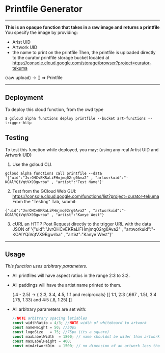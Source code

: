# Printfile Generator
-----------------------
**This is an opaque function that takes in a raw image and returns a printfile**
You specify the image by providing:
* Arist UID
* Artwork UID
* the name to print on the printfile
Then, the printfile is uploaded directly to the curator printfile storage bucket located at
<https://console.cloud.google.com/storage/browser?project=curator-tekuma>


 (raw upload) -> [] => Printfile


-----------------------

## Deployment
To deploy this cloud function, from the cwd type
```
$ gcloud alpha functions deploy printfile --bucket art-functions --trigger-http
```

## Testing
To test this function while deployed, you may: (using any real Artist UID and Artwork UID)
1. Use the gcloud CLI.
```
gcloud alpha functions call printfile --data '{"uid":"JvrOHCvEKRaLiFHmjmq02rg0Ava2" , "artworkuid":"-KOAlYQiVqtVX9Bgwrba" , "artist":"Test Name"}'
```

2. Test from the GCloud Web GUI: <https://console.cloud.google.com/functions/list?project=curator-tekuma>
From the "Testing" Tab, submit:
```
{"uid":"JvrOHCvEKRaLiFHmjmq02rg0Ava2" , "artworkuid":"-KOAlYQiVqtVX9Bgwrba" , "artist":"Kanye West"}
```

3. cURL an HTTP Post Request directly to the trigger URL with the data JSON of
'{"uid":"JvrOHCvEKRaLiFHmjmq02rg0Ava2" , "artworkuid":"-KOAlYQiVqtVX9Bgwrba" , "artist":"Kanye West"}'


 ---------------------
## Usage
*This function uses arbitrary parameters.*

* All printfiles will have aspect ratios in the range 2:3 to 3:2.
* All paddings will have the artist name printed to them.

  (.4 - 2.5) -> { 2:3, 3:4, 4:5, 1:1 and reciprocals}
  [[ 1:1, 2:3 (.667 , 1.5), 3:4 (.75, 1.33) and 4:5 (.8, 1.25) ]]

* All arbitrary parameters are set with:
  ``` JavaScript
  //NOTE arbitrary spacing letiables
  const widthRatio = 4/3; //NOTE width of whiteboard to artwork
  const nameHeight = 50; //50px
  const logoSize   = 75; //75px (its a square)
  const maxLabelWidth  = 1800; // name shouldnt be wider than artwork
  const maxLabelHeight = 400;
  const minArtworkDim  = 1500; // no dimension of an artwork less than {}px
```
